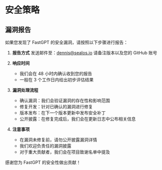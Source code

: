 # 安全策略

## 漏洞报告

如果您发现了 FastGPT 的安全漏洞，请按照以下步骤进行报告：

1. **报告方式**
   发送邮件至：dennis@sealos.io
   请备注版本以及您的 GitHub 账号

3. **响应时间**
   - 我们会在 48 小时内确认收到您的报告
   - 一般在 3 个工作日内给出初步评估结果

4. **漏洞处理流程**
   - 确认漏洞：我们会验证漏洞的存在性和影响范围
   - 修复开发：针对已确认的漏洞进行修复
   - 版本发布：在下一个版本更新中发布安全补丁
   - 公开披露：在修复完成后，我们会在更新日志中公布相关信息

5. **注意事项**
   - 在漏洞未修复前，请勿公开披露漏洞详情
   - 我们欢迎负责任的漏洞披露
   - 对于重大贡献者，我们会在项目致谢名单中提及

感谢您为 FastGPT 的安全性做出贡献！
